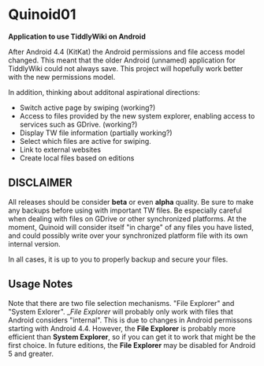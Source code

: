 # Quinoid01

**Application to use TiddlyWiki on Android**

After Android 4.4 (KitKat) the Android permissions and file access model changed. This meant that the older Android  (unnamed) application
for
TiddlyWiki could not always save. This project will hopefully work better with the new permissions model.

In addition, thinking about additonal aspirational directions:

* Switch active page by swiping (working?)
* Access to files provided by the new system explorer, enabling access to services such as GDrive. (working?)
* Display TW file information (partially working?)
* Select which files are active for swiping.
* Link to external websites
* Create local files based on editions

## DISCLAIMER

All releases should be consider **beta** or even **alpha** quality. Be sure to make any backups before using with important TW files. Be
especially careful when dealing with files on GDrive or other synchronized platforms. At the moment, Quinoid will consider itself
"in charge" of any files you have listed, and could possibly write over your synchronized platform file with its own internal version.

In all cases, it is up to you to properly backup and secure your files.

## Usage Notes
Note that there are two file selection mechanisms. "File Explorer" and "System Exlorer". __File Explorer_ will probably only work
with files that Android considers "internal". This is due to changes in Android permissons starting with Android 4.4.
However, the __File Explorer__ is probably more efficient than __System Explorer__, so if you can get it to work that might be the first choice. In future editions,
the __File Explorer__ may be disabled for Android 5 and greater.